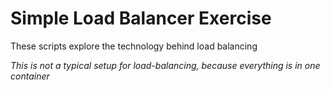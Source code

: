 Simple Load Balancer Exercise
=============================

These scripts explore the technology behind load balancing

*This is not a typical setup for load-balancing, because everything is in one container*
